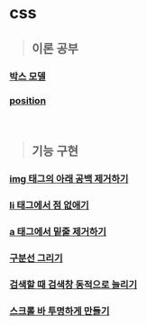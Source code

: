 # css
> ## 이론 공부 
### [박스 모델](https://github.com/ka0824/css/blob/main/theory/box_model.md)
### [position](https://github.com/ka0824/css/blob/main/theory/position.md)

<br />


> ## 기능 구현
### [img 태그의 아래 공백 제거하기](https://github.com/ka0824/css/blob/main/feat/img_blank.md)
### [li 태그에서 점 없애기](https://github.com/ka0824/css/blob/main/feat/li_no_dot.md)
### [a 태그에서 밑줄 제거하기](https://github.com/ka0824/css/blob/main/feat/a_no_underline.md)
### [구분선 그리기](https://github.com/ka0824/css/blob/main/feat/contour.md)
### [검색할 때 검색창 동적으로 늘리기](https://github.com/ka0824/css/blob/main/feat/extend_search_box.md)
### [스크롤 바 투명하게 만들기](https://github.com/ka0824/css/blob/main/feat/transparent_scroll_bar.md)
